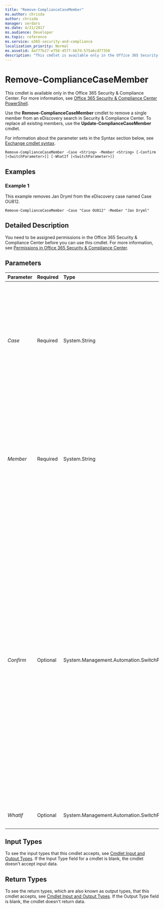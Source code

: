 ```yaml
---
title: "Remove-ComplianceCaseMember"
ms.author: chrisda
author: chrisda
manager: serdars
ms.date: 4/21/2017
ms.audience: Developer
ms.topic: reference
ms.service: o365-security-and-compliance
localization_priority: Normal
ms.assetid: 4af77b17-e758-4577-bb7d-575a6cd77350
description: "This cmdlet is available only in the Office 365 Security &amp; Compliance Center. For more information, see Office 365 Security &amp; Compliance Center PowerShell."
---
```


# Remove-ComplianceCaseMember

This cmdlet is available only in the Office 365 Security &amp; Compliance Center. For more information, see [Office 365 Security &amp; Compliance Center PowerShell](https://technet.microsoft.com/library/mt587091.aspx). 
  
Use the **Remove-ComplianceCaseMember** cmdlet to remove a single member from an eDiscovery search in Security &amp; Compliance Center. To replace all existing members, use the **Update-ComplianceCaseMember** cmdlet.
  
For information about the parameter sets in the Syntax section below, see [Exchange cmdlet syntax](https://technet.microsoft.com/library/bb123552.aspx). 
  
```
Remove-ComplianceCaseMember -Case <String> -Member <String> [-Confirm [<SwitchParameter>]] [-WhatIf [<SwitchParameter>]]

```

## Examples
<a name="Examples"> </a>

### Example 1

This example removes Jan Dryml from the eDiscovery case named Case OU812.
  
```
Remove-ComplianceCaseMember -Case "Case OU812" -Member "Jan Dryml"
```

## Detailed Description
<a name="DetailedDescription"> </a>

You need to be assigned permissions in the Office 365 Security &amp; Compliance Center before you can use this cmdlet. For more information, see [Permissions in Office 365 Security &amp; Compliance Center](https://go.microsoft.com/fwlink/p/?LinkId=511920). 
  
## Parameters
<a name="DetailedDescription"> </a>

|**Parameter**|**Required**|**Type**|**Description**|
|:-----|:-----|:-----|:-----|
| _Case_ <br/> |Required  <br/> |System.String  <br/> |The  _Case_parameter specifies the name of the eDiscovery case that you want to modify. If the value contains spaces, enclose the value in quotation marks (").  <br/> To see the available eDiscovery cases, use the **Get-ComplianceCase** cmdlet. <br/> |
| _Member_ <br/> |Required  <br/> |System.String  <br/> | The _Member_ parameter specifies the user that you want to remove from the eDiscovery case. You can use any value that uniquely identifies the user. <br/>  For example: <br/>  Name <br/>  Display name <br/>  Distinguished name (DN) <br/>  Canonical DN <br/>  GUID <br/> |
| _Confirm_ <br/> |Optional  <br/> |System.Management.Automation.SwitchParameter  <br/> | The _Confirm_ switch specifies whether to show or hide the confirmation prompt. How this switch affects the cmdlet depends on if the cmdlet requires confirmation before proceeding. <br/>  Destructive cmdlets (for example, **Remove-\*** cmdlets) have a built-in pause that forces you to acknowledge the command before proceeding. For these cmdlets, you can skip the confirmation prompt by using this exact syntax: `-Confirm:$false`.  <br/>  Most other cmdlets (for example, **New-\*** and **Set-\*** cmdlets) don't have a built-in pause. For these cmdlets, specifying the _Confirm_ switch without a value introduces a pause that forces you acknowledge the command before proceeding. <br/> |
| _WhatIf_ <br/> |Optional  <br/> |System.Management.Automation.SwitchParameter  <br/> |This parameter is reserved for internal Microsoft use.  <br/> |
   
## Input Types
<a name="InputTypes"> </a>

To see the input types that this cmdlet accepts, see [Cmdlet Input and Output Types](http://go.microsoft.com/fwlink/p/?linkId=616387). If the Input Type field for a cmdlet is blank, the cmdlet doesn't accept input data. 
  
## Return Types
<a name="ReturnTypes"> </a>

To see the return types, which are also known as output types, that this cmdlet accepts, see [Cmdlet Input and Output Types](http://go.microsoft.com/fwlink/p/?linkId=616387). If the Output Type field is blank, the cmdlet doesn't return data. 
  


